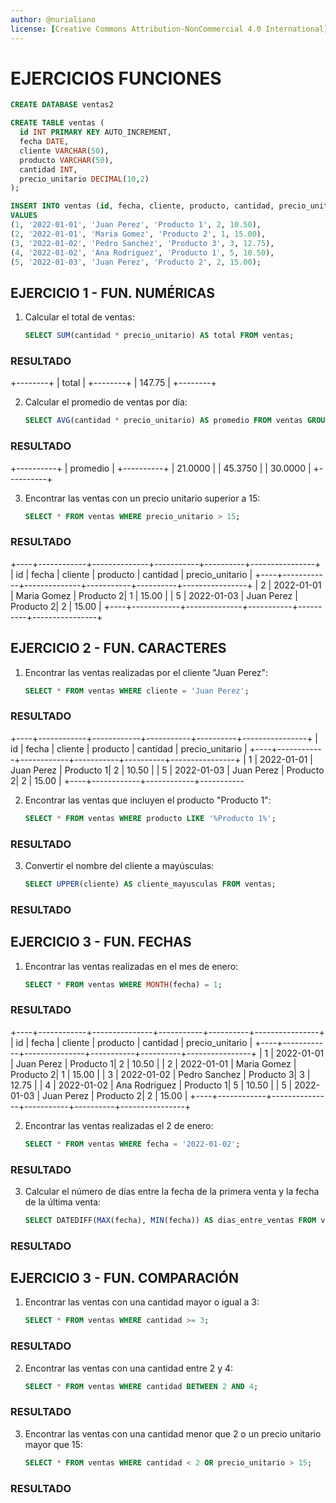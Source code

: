 ```yaml
---
author: @nurialiano
license: [Creative Commons Attribution-NonCommercial 4.0 International](https://creativecommons.org/licenses/by-nc/4.0/legalcode)
---
```


# EJERCICIOS FUNCIONES

~~~sql
CREATE DATABASE ventas2

CREATE TABLE ventas (
  id INT PRIMARY KEY AUTO_INCREMENT,
  fecha DATE,
  cliente VARCHAR(50),
  producto VARCHAR(50),
  cantidad INT,
  precio_unitario DECIMAL(10,2)
);

INSERT INTO ventas (id, fecha, cliente, producto, cantidad, precio_unitario) 
VALUES 
(1, '2022-01-01', 'Juan Perez', 'Producto 1', 2, 10.50), 
(2, '2022-01-01', 'Maria Gomez', 'Producto 2', 1, 15.00), 
(3, '2022-01-02', 'Pedro Sanchez', 'Producto 3', 3, 12.75), 
(4, '2022-01-02', 'Ana Rodriguez', 'Producto 1', 5, 10.50), 
(5, '2022-01-03', 'Juan Perez', 'Producto 2', 2, 15.00);

~~~

## EJERCICIO 1 - FUN. NUMÉRICAS

1. Calcular el total de ventas:

   ~~~sql
   SELECT SUM(cantidad * precio_unitario) AS total FROM ventas;
   ~~~

### RESULTADO
+--------+
| total  |
+--------+
| 147.75 |
+--------+


2. Calcular el promedio de ventas por día:

   ~~~sql
   SELECT AVG(cantidad * precio_unitario) AS promedio FROM ventas GROUP BY fecha;
   ~~~

### RESULTADO

+----------+
| promedio |
+----------+
| 21.0000  |
| 45.3750  |
| 30.0000  |
+----------+


3. Encontrar las ventas con un precio unitario superior a 15:

   ~~~sql
   SELECT * FROM ventas WHERE precio_unitario > 15;
   ~~~

### RESULTADO

+----+------------+--------------+-----------+----------+----------------+
| id | fecha      | cliente      | producto  | cantidad | precio_unitario |
+----+------------+--------------+-----------+----------+----------------+
|  2 | 2022-01-01 | Maria Gomez  | Producto 2|        1 |          15.00 |
|  5 | 2022-01-03 | Juan Perez   | Producto 2|        2 |          15.00 |
+----+------------+--------------+-----------+----------+----------------+

## EJERCICIO 2 - FUN. CARACTERES

1. Encontrar las ventas realizadas por el cliente "Juan Perez":

   ~~~sql
   SELECT * FROM ventas WHERE cliente = 'Juan Perez';
   ~~~

### RESULTADO

+----+------------+------------+-----------+----------+----------------+
| id | fecha      | cliente    | producto  | cantidad | precio_unitario |
+----+------------+------------+-----------+----------+----------------+
|  1 | 2022-01-01 | Juan Perez | Producto 1|        2 |          10.50 |
|  5 | 2022-01-03 | Juan Perez | Producto 2|        2 |          15.00 |
+----+------------+------------+-----------


2. Encontrar las ventas que incluyen el producto "Producto 1":

   ~~~sql
   SELECT * FROM ventas WHERE producto LIKE '%Producto 1%';
   ~~~

### RESULTADO

3. Convertir el nombre del cliente a mayúsculas:

   ~~~sql
   SELECT UPPER(cliente) AS cliente_mayusculas FROM ventas;
   ~~~

### RESULTADO

## EJERCICIO 3 - FUN. FECHAS

1. Encontrar las ventas realizadas en el mes de enero:

   ~~~sql
   SELECT * FROM ventas WHERE MONTH(fecha) = 1;
   ~~~

### RESULTADO

+----+------------+---------------+-----------+----------+----------------+
| id | fecha      | cliente       | producto  | cantidad | precio_unitario |
+----+------------+---------------+-----------+----------+----------------+
|  1 | 2022-01-01 | Juan Perez    | Producto 1|        2 |          10.50 |
|  2 | 2022-01-01 | Maria Gomez   | Producto 2|        1 |          15.00 |
|  3 | 2022-01-02 | Pedro Sanchez | Producto 3|        3 |          12.75 |
|  4 | 2022-01-02 | Ana Rodriguez | Producto 1|        5 |          10.50 |
|  5 | 2022-01-03 | Juan Perez    | Producto 2|        2 |          15.00 |
+----+------------+---------------+-----------+----------+----------------+


2. Encontrar las ventas realizadas el 2 de enero:

   ~~~sql
   SELECT * FROM ventas WHERE fecha = '2022-01-02';
   ~~~

### RESULTADO

3. Calcular el número de días entre la fecha de la primera venta y la fecha de la última venta:

   ~~~sql
   SELECT DATEDIFF(MAX(fecha), MIN(fecha)) AS dias_entre_ventas FROM ventas;
   ~~~

### RESULTADO

## EJERCICIO 3 - FUN. COMPARACIÓN

1. Encontrar las ventas con una cantidad mayor o igual a 3:

   ~~~sql
   SELECT * FROM ventas WHERE cantidad >= 3;
   ~~~

### RESULTADO

2. Encontrar las ventas con una cantidad entre 2 y 4:

   ~~~sql
   SELECT * FROM ventas WHERE cantidad BETWEEN 2 AND 4;
   ~~~

### RESULTADO

3. Encontrar las ventas con una cantidad menor que 2 o un precio unitario mayor que 15:

   ~~~sql
   SELECT * FROM ventas WHERE cantidad < 2 OR precio_unitario > 15;
   ~~~

### RESULTADO